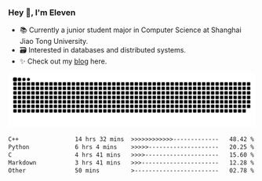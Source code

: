 ### Hey 👋, I'm Eleven

- 📚 Currently a junior student major in Computer Science at Shanghai Jiao Tong University.
- 🗃️ Interested in databases and distributed systems.
- ✨ Check out my [blog](https://blog.eleven.wiki) here.

![github contribution grid snake animation](https://raw.githubusercontent.com/El-even-11/El-even-11/output/github-contribution-grid-snake.svg)

<!--START_SECTION:waka-->

```text
C++                14 hrs 32 mins  >>>>>>>>>>>>-------------   48.42 %
Python             6 hrs 4 mins    >>>>>--------------------   20.25 %
C                  4 hrs 41 mins   >>>>---------------------   15.60 %
Markdown           3 hrs 41 mins   >>>----------------------   12.28 %
Other              50 mins         >------------------------   02.78 %
```

<!--END_SECTION:waka-->
